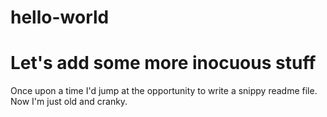 # hello-world
# Let's add some more inocuous stuff
Once upon a time I'd jump at the opportunity to write a snippy readme file.
Now I'm just old and cranky.

